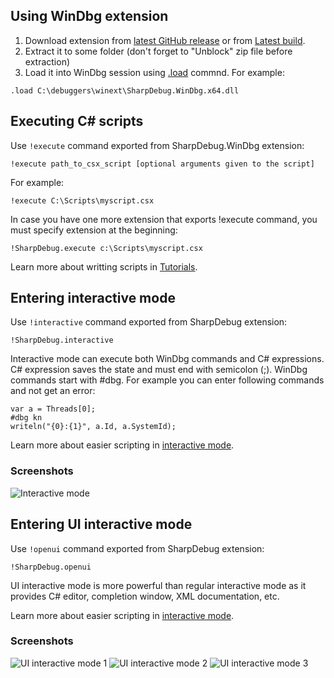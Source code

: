 ## Using WinDbg extension
1. Download extension from [latest GitHub release](https://github.com/southpolenator/SharpDebug/releases/latest) or from [Latest build](https://ci.appveyor.com/project/southpolenator/sharpdebug/branch/next).
2. Extract it to some folder (don't forget to "Unblock" zip file before extraction)
3. Load it into WinDbg session using [.load](https://msdn.microsoft.com/en-us/library/windows/hardware/ff563964%28v=vs.85%29.aspx) commnd. For example:
```
.load C:\debuggers\winext\SharpDebug.WinDbg.x64.dll
```

## Executing C# scripts
Use `!execute` command exported from SharpDebug.WinDbg extension:
```
!execute path_to_csx_script [optional arguments given to the script]
```
For example:
```
!execute C:\Scripts\myscript.csx
```
In case you have one more extension that exports !execute command, you must specify extension at the beginning:
```
!SharpDebug.execute c:\Scripts\myscript.csx
```
Learn more about writting scripts in [Tutorials](Tutorials.md).

## Entering interactive mode
Use `!interactive` command exported from SharpDebug extension:
```
!SharpDebug.interactive
```
Interactive mode can execute both WinDbg commands and C# expressions. C# expression saves the state and must end with semicolon (;). WinDbg commands start with #dbg. For example you can enter following commands and not get an error:

```
var a = Threads[0];
#dbg kn
writeln("{0}:{1}", a.Id, a.SystemId);
```
Learn more about easier scripting in [interactive mode](InteractiveMode.md).

### Screenshots
![Interactive mode](../samples/interactive.png)

## Entering UI interactive mode
Use `!openui` command exported from SharpDebug extension:
```
!SharpDebug.openui
```
UI interactive mode is more powerful than regular interactive mode as it provides C# editor, completion window, XML documentation, etc.

Learn more about easier scripting in [interactive mode](InteractiveMode.md).

### Screenshots
![UI interactive mode 1](../samples/ui1.png)
![UI interactive mode 2](../samples/ui2.png)
![UI interactive mode 3](../samples/ui3.png)
